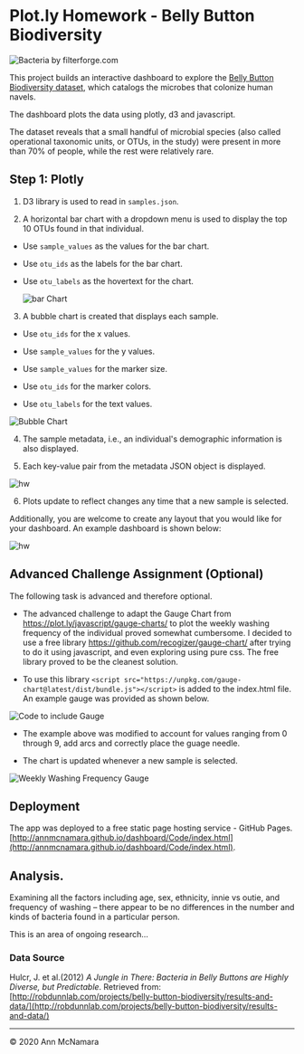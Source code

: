 # Plot.ly Homework - Belly Button Biodiversity

![Bacteria by filterforge.com](Images/bacteria.png)

This project builds an interactive dashboard to explore the [Belly Button Biodiversity dataset](http://robdunnlab.com/projects/belly-button-biodiversity/), which catalogs the microbes that colonize human navels.

The dashboard plots the data using plotly, d3 and javascript.

The dataset reveals that a small handful of microbial species (also called operational taxonomic units, or OTUs, in the study) were present in more than 70% of people, while the rest were relatively rare.

## Step 1: Plotly

1. D3 library is used to read in `samples.json`.

2. A horizontal bar chart with a dropdown menu is used to display the top 10 OTUs found in that individual.

* Use `sample_values` as the values for the bar chart.

* Use `otu_ids` as the labels for the bar chart.

* Use `otu_labels` as the hovertext for the chart.

  ![bar Chart](Images/hw01.png)

3. A bubble chart is created that displays each sample.

* Use `otu_ids` for the x values.

* Use `sample_values` for the y values.

* Use `sample_values` for the marker size.

* Use `otu_ids` for the marker colors.

* Use `otu_labels` for the text values.

![Bubble Chart](Images/bubble_chart.png)

4. The sample metadata, i.e., an individual's demographic information is also displayed.

5. Each key-value pair from the metadata JSON object is displayed.

![hw](Images/hw03.png)

6. Plots update to reflect changes any time that a new sample is selected.

Additionally, you are welcome to create any layout that you would like for your dashboard. An example dashboard is shown below:

![hw](Images/hw02.png)

## Advanced Challenge Assignment (Optional)

The following task is advanced and therefore optional.

* The advanced challenge to adapt the Gauge Chart from <https://plot.ly/javascript/gauge-charts/> to plot the weekly washing frequency of the individual proved somewhat cumbersome. I decided to use a free library <https://github.com/recogizer/gauge-chart/> after trying to do it using javascript, and even exploring using pure css.  The free library proved to be the cleanest solution. 

* To use this library `<script src="https://unpkg.com/gauge-chart@latest/dist/bundle.js"></script>` is added to the index.html file.  An example gauge was provided as shown below. 

![Code to include Gauge](Images/gauge2.png)

* The example above was  modified to account for values ranging from 0 through 9, add arcs and correctly place the guage needle. 

* The chart is updated whenever a new sample is selected.

![Weekly Washing Frequency Gauge](Images/gauge.png)

## Deployment

The app was deployed to a free static page hosting service - GitHub Pages. [http://annmcnamara.github.io/dashboard/Code/index.html](http://annmcnamara.github.io/dashboard/Code/index.html).

## Analysis.
Examining all the factors including age, sex, ethnicity, innie vs outie, and frequency of washing – there appear to be no differences in the number and kinds of bacteria  found in a particular person.

This is an area of ongoing research...

### Data Source

Hulcr, J. et al.(2012) _A Jungle in There: Bacteria in Belly Buttons are Highly Diverse, but Predictable_. Retrieved from: [http://robdunnlab.com/projects/belly-button-biodiversity/results-and-data/](http://robdunnlab.com/projects/belly-button-biodiversity/results-and-data/)

- - -

© 2020 Ann McNamara
